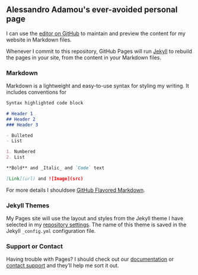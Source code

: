 ## Alessandro Adamou's ever-avoided personal page

I can use the [editor on GitHub](https://github.com/alexdma/alexdma.github.io/edit/gh-pages/README.md) to maintain and preview the content for my website in Markdown files.

Whenever I commit to this repository, GitHub Pages will run [Jekyll](https://jekyllrb.com/) to rebuild the pages in your site, from the content in your Markdown files.

### Markdown

Markdown is a lightweight and easy-to-use syntax for styling my writing. It includes conventions for

```markdown
Syntax highlighted code block

# Header 1
## Header 2
### Header 3

- Bulleted
- List

1. Numbered
2. List

**Bold** and _Italic_ and `Code` text

[Link](url) and ![Image](src)
```

For more details I shouldsee [GitHub Flavored Markdown](https://guides.github.com/features/mastering-markdown/).

### Jekyll Themes

My Pages site will use the layout and styles from the Jekyll theme I have selected in my [repository settings](https://github.com/alexdma/alexdma.github.io/settings). The name of this theme is saved in the Jekyll `_config.yml` configuration file.

### Support or Contact

Having trouble with Pages? I should check out our [documentation](https://docs.github.com/categories/github-pages-basics/) or [contact support](https://support.github.com/contact) and they’ll help me sort it out.
